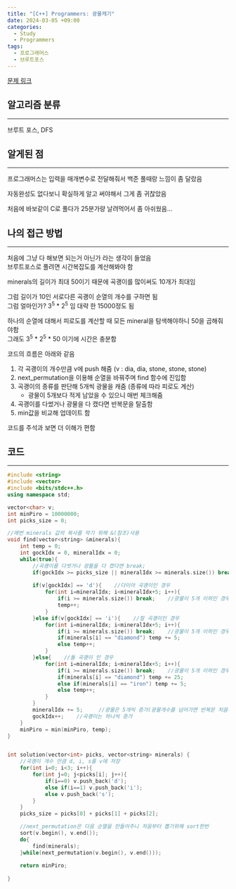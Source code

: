 ```yaml
---
title: "[C++] Programmers: 광물캐기"
date: 2024-03-05 +09:00
categories:
  - Study
  - Programmers
tags:
  - 프로그래머스
  - 브루트포스
---
```

[문제 링크](https://school.programmers.co.kr/learn/courses/30/lessons/172927?language=cpp)

## 알고리즘 분류
---
브루트 포스, DFS

## 알게된 점
---
프로그래머스는 입력을 매개변수로 전달해줘서 백준 풀때랑 느낌이 좀 달랐음

자동완성도 없다보니 확실하게 알고 써야해서 그게 좀 귀찮았음

처음에 바보같이 C로 풀다가 25분가량 날려먹어서 좀 아쉬웠음...

## 나의 접근 방법
---
처음에 그냥 다 해보면 되는거 아닌가 라는 생각이 들었음   
브루트포스로 풀려면 시간복잡도를 계산해봐야 함

minerals의 길이가 최대 50이기 때문에 곡괭이를 많이써도 10개가 최대임

그럼 길이가 10인 서로다른 곡괭이 순열의 개수를 구하면 됨    
그럼 얼마인가? 3<sup>5</sup> * 2<sup>5</sup> 임 대략 한 15000정도 됨

하나의 순열에 대해서 피로도를 계산할 때 모든 mineral을 탐색해야하니 50을 곱해줘야함    
그래도 3<sup>5</sup> * 2<sup>5</sup> * 50 이기에 시간은 충분함

코드의 흐름은 아래와 같음
1. 각 곡괭이의 개수만큼 v에 push 해줌 (v : dia, dia, stone, stone, stone)
2. next_permutation을 이용해 순열을 바꿔주며 find 함수에 진입함
3. 곡괭이의 종류를 판단해 5개씩 광물을 캐줌 (종류에 따라 피로도 계산)
	- 광물이 5개보다 적게 남았을 수 있으니 매번 체크해줌
4. 곡괭이를 다썼거나 광물을 다 캤다면 반복문을 탈출함
5. min값을 비교해 업데이트 함

코드를 주석과 보면 더 이해가 편함

## 코드
---
```cpp
#include <string>
#include <vector>
#include <bits/stdc++.h>
using namespace std;

vector<char> v;
int minPiro = 10000000;
int picks_size = 0;

//매번 minerals 값의 복사를 막기 위해 &(참조)사용
void find(vector<string> &minerals){
    int temp = 0;
    int gockIdx = 0, mineralIdx = 0;
    while(true){
	    //곡괭이를 다썻거나 광물을 다 캤다면 break;
        if(gockIdx >= picks_size || mineralIdx >= minerals.size()) break;
        
        if(v[gockIdx] == 'd'){    //다이아 곡괭이인 경우
            for(int i=mineralIdx; i<mineralIdx+5; i++){
                if(i >= minerals.size()) break;    //광물이 5개 이하인 경우를 체크
                temp++;
            }
        }else if(v[gockIdx] == 'i'){    //철 곡괭이인 경우
            for(int i=mineralIdx; i<mineralIdx+5; i++){
                if(i >= minerals.size()) break;    //광물이 5개 이하인 경우를 체크
                if(minerals[i] == "diamond") temp += 5;
                else temp++;
            }
        }else{    //돌 곡괭이 인 경우
            for(int i=mineralIdx; i<mineralIdx+5; i++){
                if(i >= minerals.size()) break;    //광물이 5개 이하인 경우를 체크
                if(minerals[i] == "diamond") temp += 25;
                else if(minerals[i] == "iron") temp += 5;
                else temp++;
            }
        }
        mineralIdx += 5;     //광물은 5개씩 증가(광물개수를 넘어가면 반복문 처음에서 break)
        gockIdx++;    //곡괭이는 하나씩 증가
    }
    minPiro = min(minPiro, temp);
}


int solution(vector<int> picks, vector<string> minerals) {
	//곡괭이 개수 만큼 d, i, s를 v에 저장
    for(int i=0; i<3; i++){
        for(int j=0; j<picks[i]; j++){
            if(i==0) v.push_back('d');
            else if(i==1) v.push_back('i');
            else v.push_back('s');
        }
    }
    picks_size = picks[0] + picks[1] + picks[2];

	//next_permutation은 다음 순열을 만들어주니 처음부터 뽑기위해 sort한번
    sort(v.begin(), v.end());
    do{
        find(minerals);
    }while(next_permutation(v.begin(), v.end()));
    
    return minPiro;
    
}
```
